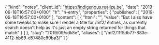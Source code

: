 {
  "kind": "notes",
  "client_id": "https://indigenous.realize.be",
  "date": "2019-09-18T16:57:00+0100",
  "h": "h-entry",
  "properties": {
    "published": [
      "2019-09-18T16:57:00+0100"
    ],
    "content": [
      {
        "html": "",
        "value": "But I also have some tweaks to make sure I render a title for /mf2/ entries, as currently search doesn't help as it's just an empty string returned for things that match"
      }
    ]
  },
  "slug": "2019/09/sdk8e",
  "aliases": [
    "/mf2/11f5db77-883e-4112-bb69-d57480c89ba3/"
  ]
}
